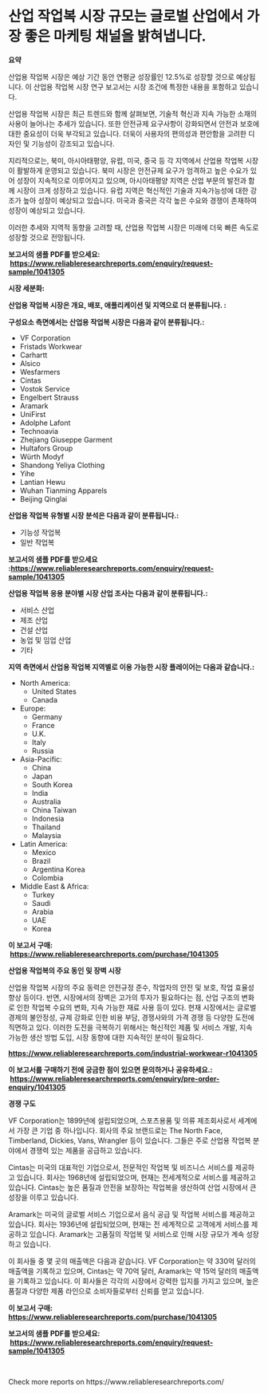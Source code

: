 <p><h1>산업 작업복 시장 규모는 글로벌 산업에서 가장 좋은 마케팅 채널을 밝혀냅니다.</h1></p><p><strong>요약</strong></p>
<p><p>산업용 작업복 시장은 예상 기간 동안 연평균 성장률인 12.5%로 성장할 것으로 예상됩니다. 이 산업용 작업복 시장 연구 보고서는 시장 조건에 특정한 내용을 포함하고 있습니다. </p><p>산업용 작업복 시장은 최근 트렌드와 함께 살펴보면, 기술적 혁신과 지속 가능한 소재의 사용이 늘어나는 추세가 있습니다. 또한 안전규제 요구사항이 강화되면서 안전과 보호에 대한 중요성이 더욱 부각되고 있습니다. 더욱이 사용자의 편의성과 편안함을 고려한 디자인 및 기능성이 강조되고 있습니다.</p><p>지리적으로는, 북미, 아시아태평양, 유럽, 미국, 중국 등 각 지역에서 산업용 작업복 시장이 활발하게 운영되고 있습니다. 북미 시장은 안전규제 요구가 엄격하고 높은 수요가 있어 성장이 지속적으로 이루어지고 있으며, 아시아태평양 지역은 산업 부문의 발전과 함께 시장이 크게 성장하고 있습니다. 유럽 지역은 혁신적인 기술과 지속가능성에 대한 강조가 높아 성장이 예상되고 있습니다. 미국과 중국은 각각 높은 수요와 경쟁이 존재하여 성장이 예상되고 있습니다.</p><p>이러한 추세와 지역적 동향을 고려할 때, 산업용 작업복 시장은 미래에 더욱 빠른 속도로 성장할 것으로 전망됩니다.</p></p>
<p><strong>보고서의 샘플 PDF를 받으세요: &nbsp;<a href="https://www.reliableresearchreports.com/enquiry/request-sample/1041305">https://www.reliableresearchreports.com/enquiry/request-sample/1041305</a></strong></p>
<p><strong>시장 세분화:</strong></p>
<p><strong> 산업용 작업복 시장은 개요, 배포, 애플리케이션 및 지역으로 더 분류됩니다. :</strong></p>
<p><strong>구성요소 측면에서는 산업용 작업복 시장은 다음과 같이 분류됩니다.:</strong></p>
<p><ul><li>VF Corporation</li><li>Fristads Workwear</li><li>Carhartt</li><li>Alsico</li><li>Wesfarmers</li><li>Cintas</li><li>Vostok Service</li><li>Engelbert Strauss</li><li>Aramark</li><li>UniFirst</li><li>Adolphe Lafont</li><li>Technoavia</li><li>Zhejiang Giuseppe Garment</li><li>Hultafors Group</li><li>Würth Modyf</li><li>Shandong Yeliya Clothing</li><li>Yihe</li><li>Lantian Hewu</li><li>Wuhan Tianming Apparels</li><li>Beijing Qinglai</li></ul></p>
<p><strong> 산업용 작업복 유형별 시장 분석은 다음과 같이 분류됩니다.:</strong></p>
<p><ul><li>기능성 작업복</li><li>일반 작업복</li></ul></p>
<p><strong>보고서의 샘플 PDF를 받으세요 :<a href="https://www.reliableresearchreports.com/enquiry/request-sample/1041305">https://www.reliableresearchreports.com/enquiry/request-sample/1041305</a></strong></p>
<p><strong> 산업용 작업복 응용 분야별 시장 산업 조사는 다음과 같이 분류됩니다.:</strong></p>
<p><ul><li>서비스 산업</li><li>제조 산업</li><li>건설 산업</li><li>농업 및 임업 산업</li><li>기타</li></ul></p>
<p><strong>지역 측면에서 산업용 작업복 지역별로 이용 가능한 시장 플레이어는 다음과 같습니다.:</strong></p>
<p><ul>
    <li>
        North America:
        <ul>
            <li>United States</li>
            <li>Canada</li>
        </ul>
    </li>
    <li>
        Europe:
        <ul>
            <li>Germany</li>
            <li>France</li>
            <li>U.K.</li>
            <li>Italy</li>
            <li>Russia</li>
        </ul>
    </li>
    <li>
        Asia-Pacific:
        <ul>
            <li>China</li>
            <li>Japan</li>
            <li>South Korea</li>
            <li>India</li>
            <li>Australia</li>
            <li>China Taiwan</li>
            <li>Indonesia</li>
            <li>Thailand</li>
            <li>Malaysia</li>
        </ul>
    </li>
    <li>
        Latin America:
        <ul>
            <li>Mexico</li>
            <li>Brazil</li>
            <li>Argentina Korea</li>
            <li>Colombia</li>
        </ul>
    </li>
    <li>
        Middle East & Africa:
        <ul>
            <li>Turkey</li>
            <li>Saudi</li>
            <li>Arabia</li>
            <li>UAE</li>
            <li>Korea</li>
        </ul>
    </li>
    </ul></p>
<p><strong>이 보고서 구매: &nbsp;<a href="https://www.reliableresearchreports.com/purchase/1041305">https://www.reliableresearchreports.com/purchase/1041305</a></strong></p>
<p><strong>산업용 작업복의 주요 동인 및 장벽 시장</strong></p>
<p><p>산업용 작업복 시장의 주요 동력은 안전규정 준수, 작업자의 안전 및 보호, 작업 효율성 향상 등이다. 반면, 시장에서의 장벽은 고가의 투자가 필요하다는 점, 산업 구조의 변화로 인한 작업복 수요의 변화, 지속 가능한 재료 사용 등이 있다. 현재 시장에서는 글로벌 경제의 불안정성, 규제 강화로 인한 비용 부담, 경쟁사와의 가격 경쟁 등 다양한 도전에 직면하고 있다. 이러한 도전을 극복하기 위해서는 혁신적인 제품 및 서비스 개발, 지속 가능한 생산 방법 도입, 시장 동향에 대한 지속적인 분석이 필요하다.</p></p>
<p><strong><a href="https://www.reliableresearchreports.com/industrial-workwear-r1041305">https://www.reliableresearchreports.com/industrial-workwear-r1041305</a></strong></p>
<p><strong>이 보고서를 구매하기 전에 궁금한 점이 있으면 문의하거나 공유하세요.: &nbsp;<a href="https://www.reliableresearchreports.com/enquiry/pre-order-enquiry/1041305">https://www.reliableresearchreports.com/enquiry/pre-order-enquiry/1041305</a></strong></p>
<p><strong>경쟁 구도</strong></p>
<p><p>VF Corporation는 1899년에 설립되었으며, 스포츠용품 및 의류 제조회사로서 세계에서 가장 큰 기업 중 하나입니다. 회사의 주요 브랜드로는 The North Face, Timberland, Dickies, Vans, Wrangler 등이 있습니다. 그들은 주로 산업용 작업복 분야에서 경쟁력 있는 제품을 공급하고 있습니다.</p><p>Cintas는 미국의 대표적인 기업으로서, 전문적인 작업복 및 비즈니스 서비스를 제공하고 있습니다. 회사는 1968년에 설립되었으며, 현재는 전세계적으로 서비스를 제공하고 있습니다. Cintas는 높은 품질과 안전을 보장하는 작업복을 생산하여 산업 시장에서 큰 성장을 이루고 있습니다.</p><p>Aramark는 미국의 글로벌 서비스 기업으로서 음식 공급 및 작업복 서비스를 제공하고 있습니다. 회사는 1936년에 설립되었으며, 현재는 전 세계적으로 고객에게 서비스를 제공하고 있습니다. Aramark는 고품질의 작업복 및 서비스로 인해 시장 규모가 계속 성장하고 있습니다.</p><p>이 회사들 중 몇 곳의 매출액은 다음과 같습니다. VF Corporation는 약 330억 달러의 매출액을 기록하고 있으며, Cintas는 약 70억 달러, Aramark는 약 15억 달러의 매출액을 기록하고 있습니다. 이 회사들은 각각의 시장에서 강력한 입지를 가지고 있으며, 높은 품질과 다양한 제품 라인으로 소비자들로부터 신뢰를 얻고 있습니다.</p></p>
<p><strong>이 보고서 구매: &nbsp; <a href="https://www.reliableresearchreports.com/purchase/1041305">https://www.reliableresearchreports.com/purchase/1041305</a></strong></p>
<p><strong>보고서의 샘플 PDF를 받으세요: &nbsp;<a href="https://www.reliableresearchreports.com/enquiry/request-sample/1041305">https://www.reliableresearchreports.com/enquiry/request-sample/1041305</a></strong><strong></strong></p>
<p>&nbsp;</p>
<p>Check more reports on https://www.reliableresearchreports.com/</p>